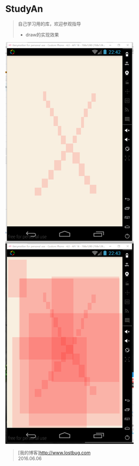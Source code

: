 # StudyAn
>自己学习用的库，欢迎参观指导  
>- draw的实现效果   
<img src="https://github.com/rockan007/photos/blob/master/QI%7B~59_DQ%5BTR%257~M09SD%40NY.png" width="400"  alt="draw"/>
<img src="https://github.com/rockan007/photos/blob/master/MGN%7B4DZ5JP%40FU5UEO%7DU%7DL5B.png" width="400"  alt="draw"/>   

>[我的博客]http://www.lostbug.com  
>2016.06.06   
